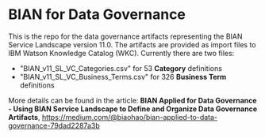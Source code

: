 # BIAN for Data Governance

This is the repo for the data governance artifacts representing the BIAN Service Landscape version 11.0. The artifacts are provided as import files to IBM Watson Knowledge Catalog (WKC). Currently there are two files:
- "BIAN_v11_SL_VC_Categories.csv" for 53 <b>Category</b> definitions
- "BIAN_v11_SL_VC_Business_Terms.csv" for 326 <b>Business Term</b> definitions

More details can be found in the article: 
<b>BIAN Applied for Data Governance - Using BIAN Service Landscape to Define and Organize Data Governance Artifacts</b>, https://medium.com/@biaohao/bian-applied-to-data-governance-79dad2287a3b
